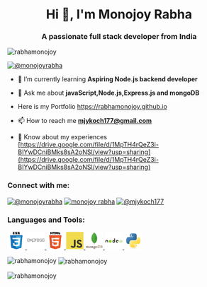 <h1 align="center">Hi 👋, I'm Monojoy Rabha</h1>
<h3 align="center">A passionate full stack developer from India</h3>

<p align="left"> <img src="https://komarev.com/ghpvc/?username=rabhamonojoy&label=Profile%20views&color=0e75b6&style=flat" alt="rabhamonojoy" /> </p>

<p align="left"> <a href="https://twitter.com/@monojoyrabha" target="blank"><img src="https://img.shields.io/twitter/follow/@monojoyrabha?logo=twitter&style=for-the-badge" alt="@monojoyrabha" /></a> </p>

- 🌱 I’m currently learning **Aspiring Node.js backend developer**

- 💬 Ask me about **javaScript,Node.js,Express.js and mongoDB**
- Here is my Portfolio https://rabhamonojoy.github.io

- 📫 How to reach me **mjykoch177@gmail.com**

- 📄 Know about my experiences [https://drive.google.com/file/d/1MpTH4rQeZ3i-BIYwDCniBMks8sA2oNSl/view?usp=sharing](https://drive.google.com/file/d/1MpTH4rQeZ3i-BIYwDCniBMks8sA2oNSl/view?usp=sharing)

<h3 align="left">Connect with me:</h3>
<p align="left">
<a href="https://twitter.com/@monojoyrabha" target="blank"><img align="center" src="https://raw.githubusercontent.com/rahuldkjain/github-profile-readme-generator/master/src/images/icons/Social/twitter.svg" alt="@monojoyrabha" height="30" width="40" /></a>
<a href="https://linkedin.com/in/monojoy rabha" target="blank"><img align="center" src="https://raw.githubusercontent.com/rahuldkjain/github-profile-readme-generator/master/src/images/icons/Social/linked-in-alt.svg" alt="monojoy rabha" height="30" width="40" /></a>
<a href="https://www.hackerrank.com/@mjykoch177" target="blank"><img align="center" src="https://raw.githubusercontent.com/rahuldkjain/github-profile-readme-generator/master/src/images/icons/Social/hackerrank.svg" alt="@mjykoch177" height="30" width="40" /></a>
</p>

<h3 align="left">Languages and Tools:</h3>
<p align="left"> <a href="https://www.w3schools.com/css/" target="_blank" rel="noreferrer"> <img src="https://raw.githubusercontent.com/devicons/devicon/master/icons/css3/css3-original-wordmark.svg" alt="css3" width="40" height="40"/> </a> <a href="https://expressjs.com" target="_blank" rel="noreferrer"> <img src="https://raw.githubusercontent.com/devicons/devicon/master/icons/express/express-original-wordmark.svg" alt="express" width="40" height="40"/> </a> <a href="https://www.w3.org/html/" target="_blank" rel="noreferrer"> <img src="https://raw.githubusercontent.com/devicons/devicon/master/icons/html5/html5-original-wordmark.svg" alt="html5" width="40" height="40"/> </a> <a href="https://developer.mozilla.org/en-US/docs/Web/JavaScript" target="_blank" rel="noreferrer"> <img src="https://raw.githubusercontent.com/devicons/devicon/master/icons/javascript/javascript-original.svg" alt="javascript" width="40" height="40"/> </a> <a href="https://www.mongodb.com/" target="_blank" rel="noreferrer"> <img src="https://raw.githubusercontent.com/devicons/devicon/master/icons/mongodb/mongodb-original-wordmark.svg" alt="mongodb" width="40" height="40"/> </a> <a href="https://nodejs.org" target="_blank" rel="noreferrer"> <img src="https://raw.githubusercontent.com/devicons/devicon/master/icons/nodejs/nodejs-original-wordmark.svg" alt="nodejs" width="40" height="40"/> </a> <a href="https://www.python.org" target="_blank" rel="noreferrer"> <img src="https://raw.githubusercontent.com/devicons/devicon/master/icons/python/python-original.svg" alt="python" width="40" height="40"/> </a> </p>

<p><img align="left" src="https://github-readme-stats.vercel.app/api/top-langs?username=rabhamonojoy&show_icons=true&locale=en&layout=compact" alt="rabhamonojoy" /></p>

<p>&nbsp;<img align="center" src="https://github-readme-stats.vercel.app/api?username=rabhamonojoy&show_icons=true&locale=en" alt="rabhamonojoy" /></p>

<p><img align="center" src="https://github-readme-streak-stats.herokuapp.com/?user=rabhamonojoy&" alt="rabhamonojoy" /></p>
